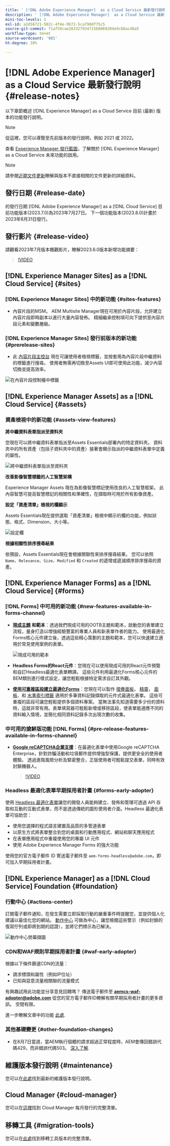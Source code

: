 ```yaml
---
title: ' [!DNL Adobe Experience Manager]  as a Cloud Service 最新發行說明。'
description: ' [!DNL Adobe Experience Manager]  as a Cloud Service 最新發行說明。'
mini-toc-levels: 1
exl-id: a2d56721-502c-4f4e-9b72-5ca790df75c5
source-git-commit: 71af59cae28332793471568069204e9c88acd6a5
workflow-type: tm+mt
source-wordcount: '981'
ht-degree: 39%

---
```


# [!DNL Adobe Experience Manager] as a Cloud Service 最新發行說明 {#release-notes}

以下章節概述 [!DNL Experience Manager] as a Cloud Service 目前 (最新) 版本的功能發行說明。

>[!NOTE]
>
>從這裡，您可以導覽至先前版本的發行說明，例如 2021 或 2022。
>
>查看 [Experience Manager 發行藍圖](https://experienceleague.adobe.com/docs/experience-manager-release-information/aem-release-updates/update-releases-roadmap.html)，了解關於 [!DNL Experience Manager] as a Cloud Service 未來功能的啟用。

>[!NOTE]
>
>請參閱[近期文件更新](https://experienceleague.adobe.com/docs/experience-manager-release-information/aem-release-updates/doc-updates/documentation-updates.html)瞭解與版本不直接相關的文件更新的詳細資料。

## 發行日期 {#release-date}

的發行日期 [!DNL Adobe Experience Manager] as a [!DNL Cloud Service] 目前功能版本(2023.7.0)為2023年7月27日。 下一個功能版本(2023.8.0)計畫於2023年8月31日發行。

## 發行影片 {#release-video}

請觀看2023年7月版本概觀影片，瞭解2023.6.0版本新增功能摘要：

>[!VIDEO](https://video.tv.adobe.com/v/3422016/?quality=12)

## [!DNL Experience Manager Sites] as a [!DNL Cloud Service] {#sites}

### [!DNL Experience Manager Sites] 中的新功能 {#sites-features}

* 內容片段的MSM。 AEM Multisite Manager現在可用於內容片段，允許建立內容片段即時副本以進行大量內容發佈。 精細繼承控制項可向下提供至內容片段元素和變數層級。

### [!DNL Experience Manager Sites] 發行前版本的新功能 {#prerelease-sites}

* 此 [內容片段主控台](https://experienceleague.adobe.com/docs/experience-manager-cloud-service/content/sites/administering/content-fragments/content-fragments-console.html?lang=zh-Hant) 現在可讓使用者檢視標籤，並按套用為內容片段中繼資料的標籤進行搜尋。 使用者無需再切換至Assets UI即可使用此功能，減少內容切換並提高效率。

![在內容片段控制檯中標籤](/help/assets/content-fragments-console-tags.png)

## [!DNL Experience Manager Assets] as a [!DNL Cloud Service] {#assets}

### 資產檢視中的新功能 {#assets-view-features}

**將中繼資料表單指派至資料夾**

您現在可以將中繼資料表單指派至Assets Essentials部署內的特定資料夾。 資料夾中的所有資產（包括子資料夾中的資產）接著會顯示指派的中繼資料表單中定義的屬性。

![將中繼資料表單指派至資料夾](/help/release-notes/assets/assign-to-folder.png)

**改善影像智慧標籤的人工智慧架構**

Experience Manager Assets 現在為影像智慧標記使用改良的人工智慧框架。 此內容智慧可提高智慧標記的相關性和準確性，在擷取時可用於所有影像資產。

**設定「資產清單」檢視的欄顯示**

Assets Essentials現在提供選取「資產清單」檢視中顯示的欄的功能，例如狀態、格式、Dimension、大小等。

![設定欄](/help/release-notes/assets/configure-columns.png)

**根據相關性排序搜尋結果**

依預設，Assets Essentials現在會根據關聯性來排序搜尋結果。 您可以依照 `Name`、`Relevance`、`Size`、`Modified` 和 `Created` 的遞增或遞減順序排序搜尋的資產。


## [!DNL Experience Manager Forms] as a [!DNL Cloud Service] {#forms}

### [!DNL Forms] 中可用的新功能 {#new-features-available-in-forms-channel}

* [**現成主題**](/help/forms/using-themes-in-core-components.md) **和範本**：透過我們現成可用的OOTB主題和範本，啟動您的表單建立流程，量身打造以增強經驗豐富的專業人員和新表單作者的能力。 使用最適化Forms核心元件建立後，透過這些精心策劃的主題和範本，您可以快速建立適用於常見使用案例的表單。

  ![現成可用的範本](/help/forms/assets/form-templates-ootb.png)

* **Headless Forms的React元件**：您現在可以使用現成可用的React元件預覽和自訂Headless最適化表單轉譯。 這些元件利用最適化Forms核心元件的BEM類別進行樣式設定，讓您輕鬆根據特定需求自訂其外觀。

* [**使用可重複區段建立最適化Forms**](/help/forms/create-forms-repeatable-sections.md)：您現在可以製作 [摺疊面板](https://experienceleague.adobe.com/docs/experience-manager-core-components/using/adaptive-forms/adaptive-forms-components/accordion.html)， [精靈](https://experienceleague.adobe.com/docs/experience-manager-core-components/using/adaptive-forms/adaptive-forms-components/wizard.html)， [面板](https://experienceleague.adobe.com/docs/experience-manager-core-components/using/adaptive-forms/adaptive-forms-components/panel-container.html)、和 [水準索引標籤](https://experienceleague.adobe.com/docs/experience-manager-core-components/using/adaptive-forms/adaptive-forms-components/horizontal-tabs.html) 適用於多筆資料記錄擷取的元件式最適化表單。  這些可重複的區段可讓您輕鬆提供多個資料專案。 當無法事先知道需要多少份的資料時，這就非常有用。表單填寫器可輕鬆新增或移除區段，使表單能適應不同的資料輸入情境，並簡化相同資料記錄多次出現次數的收集。


### 中可用的搶鮮版功能 [!DNL Forms] {#pre-release-features-available-in-forms-channel}

* [**Google reCAPTCHA企業支援**](/help/forms/captcha-adaptive-forms.md)：在最適化表單中使用Google reCAPTCHA Enterprise，針對詐騙活動和垃圾郵件提供增強型保護，提供更安全的使用者體驗。 透過進階風險分析及緊密整合，正版使用者可輕鬆提交表單，同時有效封鎖機器人。

  >[!VIDEO](https://video.tv.adobe.com/v/3422097/adaptive-forms-recaptcha-core-components-captcha/?quality=12&learn=on)

### Headless 最適化表單早期採用者計畫 {#forms-early-adopter}

使用 [Headless 最適化表單](https://experienceleague.adobe.com/docs/experience-manager-headless-adaptive-forms/using/overview.html)讓您的開發人員能夠建立、發佈和管理可透過 API 存取和互動的互動式表單，而不是透過傳統的圖形使用者介面。Headless 最適化表單可協助您：

* 使用您選擇的程式語言建置高品質的多管道表單
* 以原生方式將表單整合到您的桌面和行動應用程式、網站和聊天應用程式
* 在表單應用程式中重複使用您的專屬 UI 元件
* 使用 Adobe Experience Manager Forms 的強大功能

使用您的官方電子郵件 ID 寄送電子郵件至 `aem-forms-headless@adobe.com`，即可加入早期採用者計畫。

## [!DNL Experience Manager] as a [!DNL Cloud Service] Foundation {#foundation}

### 行動中心 {#actions-center}

訂閱電子郵件通知，在發生需要立即採取行動的嚴重事件時提醒您，並提供個人化建議以最佳化您的網站。 [動作中心](/help/operations/actions-center.md) 可做為中心，讓您檢閱這些警示（例如封鎖的復寫佇列或即將到期的認證），並將它們標示為已解決。

![動作中心熒幕擷圖](/help/assets/assets/actions-center.png)

### CDN和WAF規則早期採用者計畫 {#waf-early-adopter}

根據以下條件篩選CDN的流量：
* 請求標頭和屬性（例如IP位址）
* 已知與惡意流量相關聯的流量模式

有興趣試用此功能並分享意見回饋嗎？ 傳送電子郵件至 **aemcs-waf-adopter@adobe.com** 從您的官方電子郵件ID瞭解有關早期採用者計畫的更多資訊。 空間有限。

進一步瞭解文章中的功能 [此處](/help/security/cdn-and-waf-rules.md).

### 其他基礎變更 {#other-foundation-changes}

* 在8月7日當週，當AEM執行個體的請求超過正常程度時，AEM會傳回錯誤代碼429，而非錯誤代碼503。 [深入了解](/help/implementing/developing/introduction/development-guidelines.md).

## 維護版本發行說明 {#maintenance}

您可以在[此處](/help/release-notes/maintenance/latest.md)找到最新的維護版本發行說明。

## Cloud Manager {#cloud-manager}

您可以在[這裡](/help/implementing/cloud-manager/release-notes/current.md)找到 Cloud Manager 每月發行的完整清單。

## 移轉工具 {#migration-tools}

您可以在[此處](/help/journey-migration/release-notes/release-notes-migration-tools-current.md)找到移轉工具版本的完整清單。
